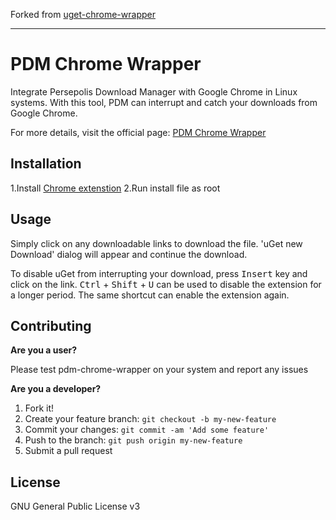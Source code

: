 Forked from [uget-chrome-wrapper](https://github.com/slgobinath/uget-chrome-wrapper)

-----

# PDM Chrome Wrapper
Integrate Persepolis Download Manager with Google Chrome in Linux systems. With this tool, PDM can interrupt and catch your downloads from Google Chrome.

For more details, visit the official page: [PDM Chrome Wrapper](https://github.com/persepolisdm/persepolis)

## Installation
1.Install [Chrome extenstion](https://chrome.google.com/webstore/detail/persepolis-download-manag/legimlagjjoghkoedakdjhocbeomojao?hl=en-US)
2.Run install file as root

## Usage
Simply click on any downloadable links to download the file. 'uGet new Download' dialog will appear and continue the download.

To disable uGet from interrupting your download, press <kbd>Insert</kbd> key and click on the link. <kbd>Ctrl</kbd> + <kbd>Shift</kbd> + <kbd>U</kbd> can be used to disable the extension for a longer period. The same shortcut can enable the extension again.


## Contributing
**Are you a user?**

Please test pdm-chrome-wrapper on your system and report any issues

**Are you a developer?**

1. Fork it!
2. Create your feature branch: `git checkout -b my-new-feature`
3. Commit your changes: `git commit -am 'Add some feature'`
4. Push to the branch: `git push origin my-new-feature`
5. Submit a pull request

## License

GNU General Public License v3
